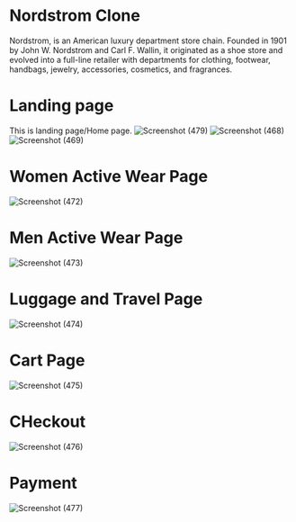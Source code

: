 # Nordstrom Clone
Nordstrom, is an American luxury department store chain. Founded in 1901 by John W. Nordstrom and Carl F. Wallin, it originated as a shoe store and evolved into a full-line retailer with departments for clothing, footwear, handbags, jewelry, accessories, cosmetics, and fragrances.
# Landing page

This is landing page/Home page.
![Screenshot (479)](https://user-images.githubusercontent.com/93571941/153702600-cc1fe6bf-c942-4081-85d4-a0c5e010b209.png)
![Screenshot (468)](https://user-images.githubusercontent.com/93571941/153702645-af160ddf-e4fb-479d-a80a-8c6d16137099.png)
![Screenshot (469)](https://user-images.githubusercontent.com/93571941/153702691-fb63f84a-04d4-42f7-af59-b46cdbe6e066.png)

# Women Active Wear Page

![Screenshot (472)](https://user-images.githubusercontent.com/93571941/153703030-4ffa92a5-ad5d-41d2-92b7-a1157e5c66f4.png)
# Men Active Wear Page
![Screenshot (473)](https://user-images.githubusercontent.com/93571941/153703136-58668a16-15c5-4a9e-8685-d1c89e672f24.png)
# Luggage and Travel Page
![Screenshot (474)](https://user-images.githubusercontent.com/93571941/153703158-ea87b057-61e3-4cf8-8508-f46d0b1a3530.png)
# Cart Page
![Screenshot (475)](https://user-images.githubusercontent.com/93571941/153703175-a3fc2faf-32cb-42a9-967c-fb5e4f03eed0.png)
# CHeckout
![Screenshot (476)](https://user-images.githubusercontent.com/93571941/153703223-95c30641-c540-404d-bc11-ed3828fd7e2a.png)
# Payment
![Screenshot (477)](https://user-images.githubusercontent.com/93571941/153703244-6e7d3849-6a7e-4a9c-a421-d6199ebe3fd2.png)
